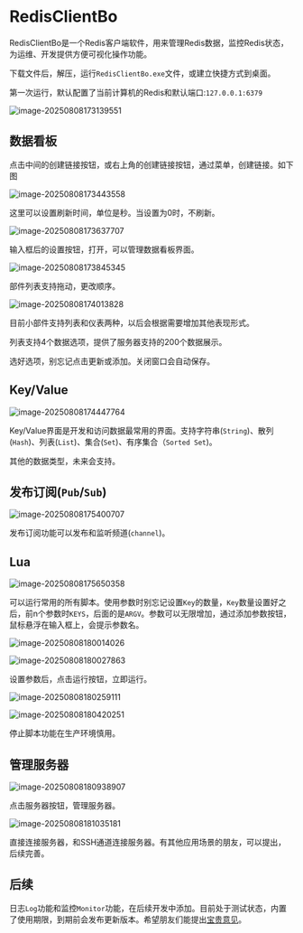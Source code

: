 # RedisClientBo

RedisClientBo是一个Redis客户端软件，用来管理Redis数据，监控Redis状态，为运维、开发提供方便可视化操作功能。







下载文件后，解压，运行`RedisClientBo.exe`文件，或建立快捷方式到桌面。

第一次运行，默认配置了当前计算机的Redis和默认端口:`127.0.0.1:6379`

![image-20250808173139551](./assets/image-20250808173139551.png)

## 数据看板

点击中间的创建链接按钮，或右上角的创建链接按钮，通过菜单，创建链接。如下图

![image-20250808173443558](./assets/image-20250808173443558.png)





这里可以设置刷新时间，单位是秒。当设置为0时，不刷新。

![image-20250808173637707](./assets/image-20250808173637707.png)





输入框后的设置按钮，打开，可以管理数据看板界面。

![image-20250808173845345](./assets/image-20250808173845345.png)

部件列表支持拖动，更改顺序。

![image-20250808174013828](./assets/image-20250808174013828.png)

目前小部件支持列表和仪表两种，以后会根据需要增加其他表现形式。

列表支持4个数据选项，提供了服务器支持的200个数据展示。

选好选项，别忘记点击更新或添加。关闭窗口会自动保存。



## Key/Value

![image-20250808174447764](./assets/image-20250808174447764.png)

Key/Value界面是开发和访问数据最常用的界面。支持字符串(`String`)、散列(`Hash`)、列表(`List`)、集合(`Set`)、有序集合（`Sorted Set`)。

其他的数据类型，未来会支持。



## 发布订阅(`Pub`/`Sub`)



![image-20250808175400707](./assets/image-20250808175400707.png)



发布订阅功能可以发布和监听频道(`channel`)。





## Lua

![image-20250808175650358](./assets/image-20250808175650358.png)

可以运行常用的所有脚本。使用参数时别忘记设置`Key`的数量，`Key`数量设置好之后，前n个参数时`KEYS`，后面的是`ARGV`。参数可以无限增加，通过添加参数按钮，鼠标悬浮在输入框上，会提示参数名。

![image-20250808180014026](./assets/image-20250808180014026.png)

![image-20250808180027863](./assets/image-20250808180027863.png)



设置参数后，点击运行按钮，立即运行。

![image-20250808180259111](./assets/image-20250808180259111.png)

![image-20250808180420251](./assets/image-20250808180420251.png)

停止脚本功能在生产环境慎用。



## 管理服务器

![image-20250808180938907](./assets/image-20250808180938907.png)

点击服务器按钮，管理服务器。

![image-20250808181035181](./assets/image-20250808181035181.png)



直接连接服务器，和SSH通道连接服务器。有其他应用场景的朋友，可以提出，后续完善。



## 后续

日志`Log`功能和监控`Monitor`功能，在后续开发中添加。目前处于测试状态，内置了使用期限，到期前会发布更新版本。希望朋友们能提出[宝贵意见](https://github.com/yuenshui/RedisClientBoDL/issues)。









